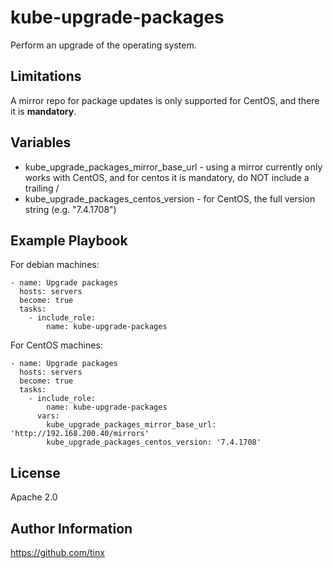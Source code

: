 kube-upgrade-packages
=====================

Perform an upgrade of the operating system.

Limitations
-----------

A mirror repo for package updates is only supported for CentOS, and there it is **mandatory**.

Variables
---------

* kube_upgrade_packages_mirror_base_url - using a mirror currently only works with CentOS, 
  and for centos it is mandatory, do NOT include a trailing /
* kube_upgrade_packages_centos_version - for CentOS, the full version string (e.g. "7.4.1708")

Example Playbook
----------------

For debian machines:

    - name: Upgrade packages
      hosts: servers
      become: true
      tasks:
        - include_role:
            name: kube-upgrade-packages

For CentOS machines:

    - name: Upgrade packages
      hosts: servers
      become: true
      tasks:
        - include_role:
            name: kube-upgrade-packages
          vars:
            kube_upgrade_packages_mirror_base_url: 'http://192.168.200.40/mirrors'
            kube_upgrade_packages_centos_version: '7.4.1708'

License
-------

Apache 2.0

Author Information
------------------

https://github.com/tinx
